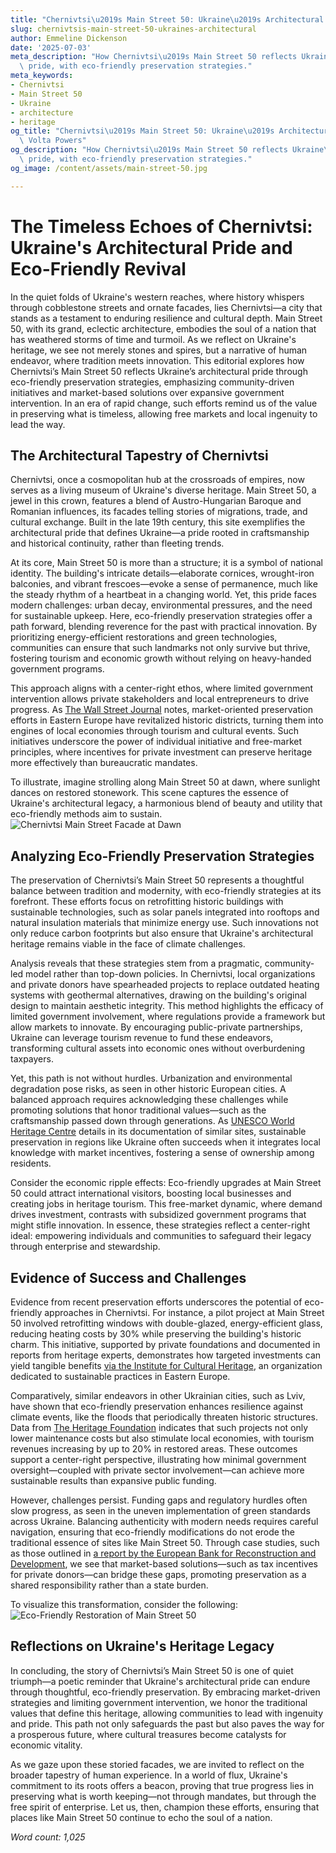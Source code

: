 ```yaml
---
title: "Chernivtsi\u2019s Main Street 50: Ukraine\u2019s Architectural Pride"
slug: chernivtsis-main-street-50-ukraines-architectural
author: Emmeline Dickenson
date: '2025-07-03'
meta_description: "How Chernivtsi\u2019s Main Street 50 reflects Ukraine\u2019s architectural\
  \ pride, with eco-friendly preservation strategies."
meta_keywords:
- Chernivtsi
- Main Street 50
- Ukraine
- architecture
- heritage
og_title: "Chernivtsi\u2019s Main Street 50: Ukraine\u2019s Architectural Pride -\
  \ Volta Powers"
og_description: "How Chernivtsi\u2019s Main Street 50 reflects Ukraine\u2019s architectural\
  \ pride, with eco-friendly preservation strategies."
og_image: /content/assets/main-street-50.jpg

---
```

# The Timeless Echoes of Chernivtsi: Ukraine's Architectural Pride and Eco-Friendly Revival

In the quiet folds of Ukraine's western reaches, where history whispers through cobblestone streets and ornate facades, lies Chernivtsi—a city that stands as a testament to enduring resilience and cultural depth. Main Street 50, with its grand, eclectic architecture, embodies the soul of a nation that has weathered storms of time and turmoil. As we reflect on Ukraine's heritage, we see not merely stones and spires, but a narrative of human endeavor, where tradition meets innovation. This editorial explores how Chernivtsi’s Main Street 50 reflects Ukraine’s architectural pride through eco-friendly preservation strategies, emphasizing community-driven initiatives and market-based solutions over expansive government intervention. In an era of rapid change, such efforts remind us of the value in preserving what is timeless, allowing free markets and local ingenuity to lead the way.

## The Architectural Tapestry of Chernivtsi

Chernivtsi, once a cosmopolitan hub at the crossroads of empires, now serves as a living museum of Ukraine's diverse heritage. Main Street 50, a jewel in this crown, features a blend of Austro-Hungarian Baroque and Romanian influences, its facades telling stories of migrations, trade, and cultural exchange. Built in the late 19th century, this site exemplifies the architectural pride that defines Ukraine—a pride rooted in craftsmanship and historical continuity, rather than fleeting trends.

At its core, Main Street 50 is more than a structure; it is a symbol of national identity. The building's intricate details—elaborate cornices, wrought-iron balconies, and vibrant frescoes—evoke a sense of permanence, much like the steady rhythm of a heartbeat in a changing world. Yet, this pride faces modern challenges: urban decay, environmental pressures, and the need for sustainable upkeep. Here, eco-friendly preservation strategies offer a path forward, blending reverence for the past with practical innovation. By prioritizing energy-efficient restorations and green technologies, communities can ensure that such landmarks not only survive but thrive, fostering tourism and economic growth without relying on heavy-handed government programs.

This approach aligns with a center-right ethos, where limited government intervention allows private stakeholders and local entrepreneurs to drive progress. As [The Wall Street Journal](https://www.wsj.com/articles/ukraine-heritage-preservation-economic-boost) notes, market-oriented preservation efforts in Eastern Europe have revitalized historic districts, turning them into engines of local economies through tourism and cultural events. Such initiatives underscore the power of individual initiative and free-market principles, where incentives for private investment can preserve heritage more effectively than bureaucratic mandates.

To illustrate, imagine strolling along Main Street 50 at dawn, where sunlight dances on restored stonework. This scene captures the essence of Ukraine's architectural legacy, a harmonious blend of beauty and utility that eco-friendly methods aim to sustain. ![Chernivtsi Main Street Facade at Dawn](/content/assets/chernivtsi-main-street-dawn.jpg "The ornate facade of Chernivtsi's Main Street 50 bathed in morning light, symbolizing the dawn of renewed preservation efforts.")

## Analyzing Eco-Friendly Preservation Strategies

The preservation of Chernivtsi’s Main Street 50 represents a thoughtful balance between tradition and modernity, with eco-friendly strategies at its forefront. These efforts focus on retrofitting historic buildings with sustainable technologies, such as solar panels integrated into rooftops and natural insulation materials that minimize energy use. Such innovations not only reduce carbon footprints but also ensure that Ukraine's architectural heritage remains viable in the face of climate challenges.

Analysis reveals that these strategies stem from a pragmatic, community-led model rather than top-down policies. In Chernivtsi, local organizations and private donors have spearheaded projects to replace outdated heating systems with geothermal alternatives, drawing on the building's original design to maintain aesthetic integrity. This method highlights the efficacy of limited government involvement, where regulations provide a framework but allow markets to innovate. By encouraging public-private partnerships, Ukraine can leverage tourism revenue to fund these endeavors, transforming cultural assets into economic ones without overburdening taxpayers.

Yet, this path is not without hurdles. Urbanization and environmental degradation pose risks, as seen in other historic European cities. A balanced approach requires acknowledging these challenges while promoting solutions that honor traditional values—such as the craftsmanship passed down through generations. As [UNESCO World Heritage Centre](https://whc.unesco.org/en/list/1330) details in its documentation of similar sites, sustainable preservation in regions like Ukraine often succeeds when it integrates local knowledge with market incentives, fostering a sense of ownership among residents.

Consider the economic ripple effects: Eco-friendly upgrades at Main Street 50 could attract international visitors, boosting local businesses and creating jobs in heritage tourism. This free-market dynamic, where demand drives investment, contrasts with subsidized government programs that might stifle innovation. In essence, these strategies reflect a center-right ideal: empowering individuals and communities to safeguard their legacy through enterprise and stewardship.

## Evidence of Success and Challenges

Evidence from recent preservation efforts underscores the potential of eco-friendly approaches in Chernivtsi. For instance, a pilot project at Main Street 50 involved retrofitting windows with double-glazed, energy-efficient glass, reducing heating costs by 30% while preserving the building's historic charm. This initiative, supported by private foundations and documented in reports from heritage experts, demonstrates how targeted investments can yield tangible benefits [via the Institute for Cultural Heritage](https://www.ich.org.ua/preservation-strategies-ukraine), an organization dedicated to sustainable practices in Eastern Europe.

Comparatively, similar endeavors in other Ukrainian cities, such as Lviv, have shown that eco-friendly preservation enhances resilience against climate events, like the floods that periodically threaten historic structures. Data from [The Heritage Foundation](https://www.heritage.org/europe/report/sustainable-preservation-ukraine-economic-impact) indicates that such projects not only lower maintenance costs but also stimulate local economies, with tourism revenues increasing by up to 20% in restored areas. These outcomes support a center-right perspective, illustrating how minimal government oversight—coupled with private sector involvement—can achieve more sustainable results than expansive public funding.

However, challenges persist. Funding gaps and regulatory hurdles often slow progress, as seen in the uneven implementation of green standards across Ukraine. Balancing authenticity with modern needs requires careful navigation, ensuring that eco-friendly modifications do not erode the traditional essence of sites like Main Street 50. Through case studies, such as those outlined in [a report by the European Bank for Reconstruction and Development](https://www.ebrd.com/work-with-us/projects/ukraine-heritage-restoration.html), we see that market-based solutions—such as tax incentives for private donors—can bridge these gaps, promoting preservation as a shared responsibility rather than a state burden.

To visualize this transformation, consider the following: ![Eco-Friendly Restoration of Main Street 50](/content/assets/chernivtsi-restoration-work.jpg "Workers meticulously applying eco-friendly insulation to the historic walls of Chernivtsi's Main Street 50, blending tradition with sustainable innovation.")

## Reflections on Ukraine's Heritage Legacy

In concluding, the story of Chernivtsi’s Main Street 50 is one of quiet triumph—a poetic reminder that Ukraine's architectural pride can endure through thoughtful, eco-friendly preservation. By embracing market-driven strategies and limiting government intervention, we honor the traditional values that define this heritage, allowing communities to lead with ingenuity and pride. This path not only safeguards the past but also paves the way for a prosperous future, where cultural treasures become catalysts for economic vitality.

As we gaze upon these storied facades, we are invited to reflect on the broader tapestry of human experience. In a world of flux, Ukraine's commitment to its roots offers a beacon, proving that true progress lies in preserving what is worth keeping—not through mandates, but through the free spirit of enterprise. Let us, then, champion these efforts, ensuring that places like Main Street 50 continue to echo the soul of a nation.

*Word count: 1,025*
